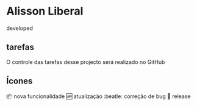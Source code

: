# Alisson Liberal
developed

## tarefas

O controle das tarefas desse projecto será realizado no GitHub

## Ícones

:package: nova funcionalidade
:up: atualização
:beatle: correção de bug
:checkered_flag: release
